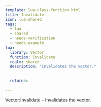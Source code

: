 ```yaml
---
template: lua-class-function.html
title: Invalidate
icon: lua-shared
tags:
  - lua
  - shared
  - needs-verification
  - needs-example
lua:
  library: Vector
  function: Invalidate
  realm: shared
  description: "Invalidates the vector."
  
  
  returns:
    
---
```


<div class="lua__search__keywords">
Vector:Invalidate &#x2013; Invalidates the vector.
</div>
